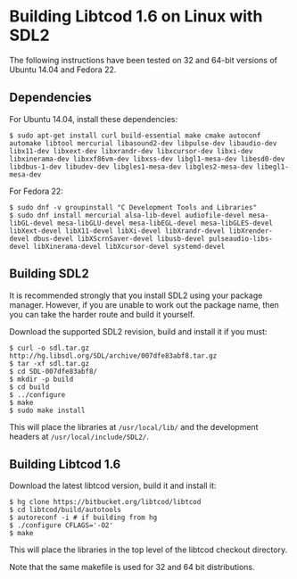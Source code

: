 Building Libtcod 1.6 on Linux with SDL2
=======================================

The following instructions have been tested on 32 and 64-bit versions of Ubuntu 14.04 and Fedora 22.

Dependencies
------------

For Ubuntu 14.04, install these dependencies:

    $ sudo apt-get install curl build-essential make cmake autoconf automake libtool mercurial libasound2-dev libpulse-dev libaudio-dev libx11-dev libxext-dev libxrandr-dev libxcursor-dev libxi-dev libxinerama-dev libxxf86vm-dev libxss-dev libgl1-mesa-dev libesd0-dev libdbus-1-dev libudev-dev libgles1-mesa-dev libgles2-mesa-dev libegl1-mesa-dev

For Fedora 22:

    $ sudo dnf -v groupinstall "C Development Tools and Libraries"
    $ sudo dnf install mercurial alsa-lib-devel audiofile-devel mesa-libGL-devel mesa-libGLU-devel mesa-libEGL-devel mesa-libGLES-devel libXext-devel libX11-devel libXi-devel libXrandr-devel libXrender-devel dbus-devel libXScrnSaver-devel libusb-devel pulseaudio-libs-devel libXinerama-devel libXcursor-devel systemd-devel


Building SDL2
-------------

It is recommended strongly that you install SDL2 using your package manager.  However, if you are unable to work out the package name, then you can take the harder route and build it yourself.

Download the supported SDL2 revision, build and install it if you must:

    $ curl -o sdl.tar.gz http://hg.libsdl.org/SDL/archive/007dfe83abf8.tar.gz
    $ tar -xf sdl.tar.gz
    $ cd SDL-007dfe83abf8/
    $ mkdir -p build
    $ cd build
    $ ../configure
    $ make
    $ sudo make install

This will place the libraries at `/usr/local/lib/` and the development headers at `/usr/local/include/SDL2/`.


Building Libtcod 1.6
--------------------
Download the latest libtcod version, build it and install it:

    $ hg clone https://bitbucket.org/libtcod/libtcod
    $ cd libtcod/build/autotools
	$ autoreconf -i # if building from hg
    $ ./configure CFLAGS='-O2'
    $ make

This will place the libraries in the top level of the libtcod checkout directory.

Note that the same makefile is used for 32 and 64 bit distributions.
